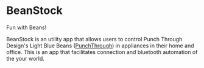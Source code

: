 # BeanStock
Fun with Beans!

BeanStock is an utility app that allows users to control Punch Through Design's Light Blue Beans ([PunchThrough](https://www.punchthrough.com/)) in appliances in their home and office.  This is an app that facilitates connection and bluetooth automation of the your world.


